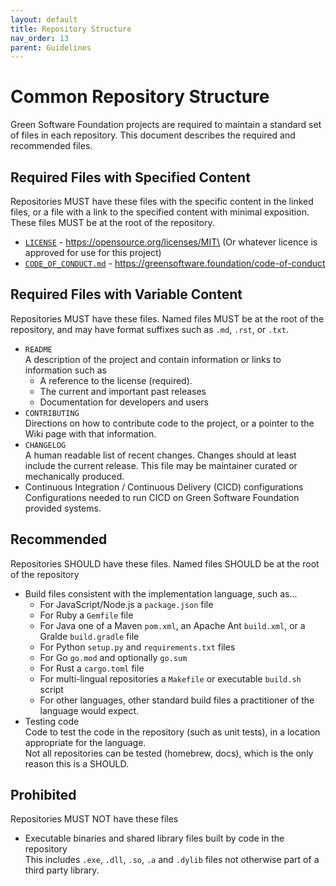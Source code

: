 ```yaml
---
layout: default
title: Repository Structure
nav_order: 13
parent: Guidelines
---
```

[//]: # (SPDX-License-Identifier: CC-BY-4.0)

# Common Repository Structure

Green Software Foundation projects are required to maintain a standard set of files in each repository. This
document describes the required and recommended files.

## Required Files with Specified Content

Repositories MUST have these files with the specific content in the linked files, or a file with a
link to the specified content with minimal exposition. These files MUST be at the root of the
repository.

-   [`LICENSE`](https://opensource.org/licenses/MIT) - https://opensource.org/licenses/MIT\
    (Or whatever licence is approved for use for this project)
-   [`CODE_OF_CONDUCT.md`](https://greensoftware.foundation/code-of-conduct) - https://greensoftware.foundation/code-of-conduct


## Required Files with Variable Content

Repositories MUST have these files. Named files MUST be at the root of the repository, and may have
format suffixes such as `.md`, `.rst`, or `.txt`.

-   `README` \
    A description of the project and contain information or links to information such as
    -   A reference to the license (required).
    -   The current and important past releases
    -   Documentation for developers and users
-   `CONTRIBUTING` \
    Directions on how to contribute code to the project, or a pointer to the Wiki page with that information.
-   `CHANGELOG` \
    A human readable list of recent changes. Changes should at least include the current release. This
    file may be maintainer curated or mechanically produced.
-   Continuous Integration / Continuous Delivery (CICD) configurations \
    Configurations needed to run CICD on Green Software Foundation provided systems.

## Recommended

Repositories SHOULD have these files. Named files SHOULD be at the root of the repository

-   Build files consistent with the implementation language, such as...
    -   For JavaScript/Node.js a `package.json` file
    -   For Ruby a `Gemfile` file
    -   For Java one of a Maven `pom.xml`, an Apache Ant `build.xml`, or a Gralde `build.gradle`
        file
    -   For Python `setup.py` and `requirements.txt` files
    -   For Go `go.mod` and optionally `go.sum` 
    -   For Rust a `cargo.toml` file
    -   For multi-lingual repositories a `Makefile` or executable `build.sh` script
    -   For other languages, other standard build files a practitioner of the language would expect.
-   Testing code \
    Code to test the code in the repository (such as unit tests), in a location appropriate for the language.
    \
    Not all repositories can be tested (homebrew, docs), which is the only reason this is a SHOULD.

## Prohibited

Repositories MUST NOT have these files

-   Executable binaries and shared library files built by code in the repository \
    This includes `.exe`, `.dll`, `.so`, `.a` and `.dylib` files not otherwise part of a third party
    library.

